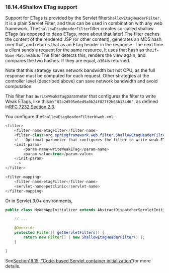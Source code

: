 ### 18.14.4Shallow ETag support

Support for ETags is provided by the Servlet filter`ShallowEtagHeaderFilter`. It is a plain Servlet Filter, and thus can be used in combination with any web framework. The`ShallowEtagHeaderFilter`filter creates so-called shallow ETags \(as opposed to deep ETags, more about that later\).The filter caches the content of the rendered JSP \(or other content\), generates an MD5 hash over that, and returns that as an ETag header in the response. The next time a client sends a request for the same resource, it uses that hash as the`If-None-Match`value. The filter detects this, renders the view again, and compares the two hashes. If they are equal, a`304`is returned.

Note that this strategy saves network bandwidth but not CPU, as the full response must be computed for each request. Other strategies at the controller level \(described above\) can save network bandwidth and avoid computation.

This filter has a`writeWeakETag`parameter that configures the filter to write Weak ETags, like this:`W/"02a2d595e6ed9a0b24f027f2b63b134d6"`, as defined in[RFC 7232 Section 2.3](https://tools.ietf.org/html/rfc7232#section-2.3).

You configure the`ShallowEtagHeaderFilter`in`web.xml`:

```java
<filter>
	<filter-name>etagFilter</filter-name>
	<filter-class>org.springframework.web.filter.ShallowEtagHeaderFilter</filter-class>
	<!-- Optional parameter that configures the filter to write weak ETags
	<init-param>
       	<param-name>writeWeakETag</param-name>
       	<param-value>true</param-value>
	</init-param>
	-->
</filter>

<filter-mapping>
	<filter-name>etagFilter</filter-name>
	<servlet-name>petclinic</servlet-name>
</filter-mapping>
```

Or in Servlet 3.0+ environments,

```java
public class MyWebAppInitializer extends AbstractDispatcherServletInitializer {

	// ...

	@Override
	protected Filter[] getServletFilters() {
		return new Filter[] { new ShallowEtagHeaderFilter() };
	}

}
```

See[Section18.15, “Code-based Servlet container initialization”](https://docs.spring.io/spring/docs/5.0.0.M5/spring-framework-reference/html/mvc.html#mvc-container-config)for more details.

